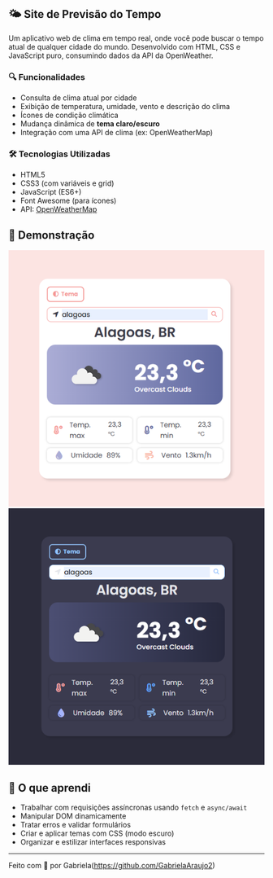## 🌤️ Site de Previsão do Tempo

Um aplicativo web de clima em tempo real, onde você pode buscar o tempo atual de qualquer cidade do mundo. Desenvolvido com HTML, CSS e JavaScript puro, consumindo dados da API da OpenWeather.

### 🔍 Funcionalidades

- Consulta de clima atual por cidade
- Exibição de temperatura, umidade, vento e descrição do clima
- Ícones de condição climática
- Mudança dinâmica de **tema claro/escuro**
- Integração com uma API de clima (ex: OpenWeatherMap)

### 🛠️ Tecnologias Utilizadas

- HTML5
- CSS3 (com variáveis e grid)
- JavaScript (ES6+)
- Font Awesome (para ícones)
- API: [OpenWeatherMap](https://openweathermap.org/)

## 📸 Demonstração

![Modo Claro](img/demo-light.png)
![Modo Escuro](img/demo-dark.png)

## 🧠 O que aprendi

- Trabalhar com requisições assíncronas usando `fetch` e `async/await`
- Manipular DOM dinamicamente
- Tratar erros e validar formulários
- Criar e aplicar temas com CSS (modo escuro)
- Organizar e estilizar interfaces responsivas

---

Feito com 💙 por Gabriela(https://github.com/GabrielaAraujo2)
